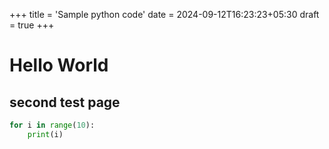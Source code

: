 +++
title = 'Sample python code'
date = 2024-09-12T16:23:23+05:30
draft = true
+++
# Hello World
## second test page
```python
for i in range(10):
    print(i)
```
